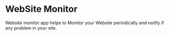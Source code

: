 # WebSite Monitor

Website monitor app helps to Monitor your Website periodically and notify if any problem in your site.
